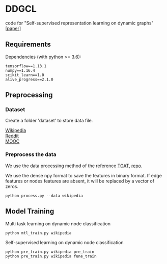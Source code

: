 # DDGCL
code for "Self-supervised representation learning on dynamic graphs"  [[paper]](https://dl.acm.org/doi/abs/10.1145/3459637.3482389)  


## Requirements
  Dependencies (with python >= 3.6):
  
    tensorflow==1.13.1  
    numpy==1.16.4  
    scikit_learn==1.0
    alive_progress==2.1.0


## Preprocessing

### Dataset
Create a folder 'dataset' to store data file.

[Wikipedia](http://snap.stanford.edu/jodie/wikipedia.csv)  
[Reddit](http://snap.stanford.edu/jodie/reddit.csv)  
[MOOC](http://snap.stanford.edu/jodie/mooc.csv)  


### Preprocess the data
We use the data processing method of the reference [TGAT](https://openreview.net/pdf?id=rJeW1yHYwH), [repo](https://github.com/StatsDLMathsRecomSys/Inductive-representation-learning-on-temporal-graphs#inductive-representation-learning-on-temporal-graphs-iclr-2020).

We use the dense npy format to save the features in binary format. If edge features or nodes features are absent, it will be replaced by a vector of zeros.   
  
    python process.py --data wikipedia

## Model Training
Multi task learning on dynamic node classification

    python mtl_train.py wikipedia
   
Self-supervised learning on dynamic node classification

    python pre_train.py wikipedia pre_train
    python pre_train.py wikipedia fune_train
